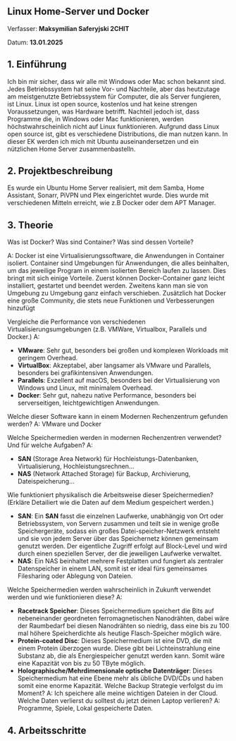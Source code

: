 
## Linux Home-Server und Docker

Verfasser: **Maksymilian Saferyjski 2CHIT**

Datum: **13.01.2025**

## 1. Einführung
Ich bin mir sicher, dass wir alle mit Windows oder Mac schon bekannt sind. Jedes Betriebssystem hat seine Vor- und Nachteile, aber das heutzutage am meistgenutzte Betriebssystem für Computer, die als Server fungieren, ist Linux. Linux ist open source, kostenlos und hat keine strengen Voraussetzungen, was Hardware betrifft. Nachteil jedoch ist, dass Programme die, in Windows oder Mac funktionieren, werden höchstwahrscheinlich nicht auf Linux funktionieren. Aufgrund dass Linux open source ist, gibt es verschiedene Distributions, die man nutzen kann. In dieser EK werden ich mich mit Ubuntu auseinandersetzen und ein nützlichen Home Server zusammenbastelln.
## 2. Projektbeschreibung
Es wurde ein Ubuntu Home Server realisiert, mit dem Samba, Home Assistant, Sonarr, PiVPN und Plex eingerichtet wurde. Dies wurde mit verschiedenen Mitteln erreicht, wie z.B Docker oder dem APT Manager.
## 3. Theorie
Was ist Docker? Was sind Container? Was sind dessen Vorteile?

A: Docker ist eine Virtualisierungssoftware, die Anwendungen in Container isoliert. Container sind Umgebungen für Anwendungen, die alles beinhalten, um das jeweilige Program in einem isolierten Bereich laufen zu lassen. Dies bringt mit sich einige Vorteile. Zuerst können Docker-Container ganz leicht installiert, gestartet und beendet werden. Zweitens kann man sie von Umgebung zu Umgebung ganz einfach verschieben. Zusätzlich hat Docker eine große Community, die stets neue Funktionen und Verbesserungen hinzufügt

Vergleiche die Performance von verschiedenen Virtualisierungsumgebungen (z.B. VMWare, Virtualbox, Parallels und Docker.)
A: 
* **VMware**: Sehr gut, besonders bei großen und komplexen Workloads mit geringem Overhead.
* **VirtualBox**: Akzeptabel, aber langsamer als VMware und Parallels, besonders bei grafikintensiven Anwendungen.
* **Parallels**: Exzellent auf macOS, besonders bei der Virtualisierung von Windows und Linux, mit minimalem Overhead.
* **Docker**: Sehr gut, nahezu native Performance, besonders bei serverseitigen, leichtgewichtigen Anwendungen.

Welche dieser Software kann in einem Modernen Rechenzentrum gefunden werden?
A: VMware und Docker

Welche Speichermedien werden in modernen Rechenzentren verwendet? Und für welche Aufgaben?
A: 
* **SAN** (Storage Area Network) für Hochleistungs-Datenbanken, Virtualisierung, Hochleistungsrechnen...
* **NAS** (Network Attached Storage) für Backup, Archivierung, Dateispeicherung...

Wie funktioniert physikalisch die Arbeitsweise dieser Speichermedien? (Erkläre Detailiert wie die Daten auf dem Medium gespeichert werden.)
* **SAN**:
Ein **SAN** fasst die einzelnen Laufwerke, unabhängig von Ort oder Betriebssystem, von Servern zusammen und teilt sie in wenige große Speichergeräte, sodass ein großes Datei-speicher-Netzwerk entsteht und sie von jedem Server
über das Speichernetz können gemeinsam genutzt werden. Der eigentliche Zugriff erfolgt auf Block-Level und wird durch einen speziellen Server, der die jeweiligen Laufwerke verwaltet.
* **NAS**:
Ein NAS beinhaltet mehrere Festplatten und fungiert als zentraler Datenspeicher in einem LAN, somit ist er ideal fürs gemeinsames Filesharing oder Ablegung von Dateien.

Welche Speichermedien werden wahrscheinlich in Zukunft verwendet werden und wie funktionieren diese?
A:
* **Racetrack Speicher**:
Dieses Speichermedium speichert die Bits auf nebeneinander geordneten ferromagnetischen Nanodrähten, dabei wäre der Raumbedarf bei diesen Nanodrähten so niedrig, dass eine bis zu 100 mal höhere Speicherdichte als heutige Flasch-Speicher möglich wäre.
* **Protein-coated Disc**: 
Dieses Speichermedium ist eine DVD, die mit einem Protein überzogen wurde. Diese gibt bei Lichteinstrahlung eine Substanz ab, die als Energiespeicher genutzt werden kann. Somit wäre eine Kapazität von bis zu 50 TByte möglich.
* **Holographische/Mehrdimensionale optische Datenträger**:
Dieses Speichermedium hat eine Ebene mehr als übliche DVD/CDs und haben somit eine enorme Kapazität.
Welche Backup Strategie verfolgst du im Moment?
A: Ich speichere alle meine wichtigen Dateien in der Cloud.
Welche Daten verlierst du solltest du jetzt deinen Laptop verlieren?
A: Programme, Spiele, Lokal gespeicherte Daten.
## 4. Arbeitsschritte

